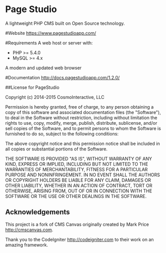 Page Studio
=============

A lightweight PHP CMS built on Open Source technology.

#Website
https://www.pagestudioapp.com/

#Requirements
A web host or server with:
* PHP >= 5.4.0
* MySQL >= 4.x

A modern and updated web browser

#Documentation
http://docs.pagestudioapp.com/1.2.0/

##License for PageStudio

Copyright (c) 2014-2015 CosmoInteractive, LLC

Permission is hereby granted, free of charge, to any person obtaining a copy of 
this software and associated documentation files (the "Software"), to deal in 
the Software without restriction, including without limitation the rights to 
use, copy, modify, merge, publish, distribute, sublicense, and/or sell copies 
of the Software, and to permit persons to whom the Software is furnished to do 
so, subject to the following conditions:

The above copyright notice and this permission notice shall be included in all 
copies or substantial portions of the Software.

THE SOFTWARE IS PROVIDED "AS IS", WITHOUT WARRANTY OF ANY KIND, EXPRESS OR 
IMPLIED, INCLUDING BUT NOT LIMITED TO THE WARRANTIES OF MERCHANTABILITY, 
FITNESS FOR A PARTICULAR PURPOSE AND NONINFRINGEMENT. IN NO EVENT SHALL THE 
AUTHORS OR COPYRIGHT HOLDERS BE LIABLE FOR ANY CLAIM, DAMAGES OR OTHER 
LIABILITY, WHETHER IN AN ACTION OF CONTRACT, TORT OR OTHERWISE, ARISING FROM, 
OUT OF OR IN CONNECTION WITH THE SOFTWARE OR THE USE OR OTHER DEALINGS IN THE 
SOFTWARE.

## Acknowledgements
This project is a fork of CMS Canvas originally created by Mark Price 
http://cmscanvas.com.

Thank you to the CodeIgniter <http://codeigniter.com> to their work on an 
amazing framework.